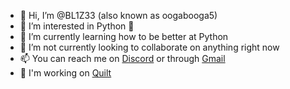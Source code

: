 - 👋 Hi, I’m @BL1Z33 (also known as oogabooga5)
- 👀 I’m interested in Python 🐍
- 🌱 I’m currently learning how to be better at Python
- 💞️ I’m not currently looking to collaborate on anything right now
- 📫 You can reach me on [Discord](https://bit.ly/bl1z33smp) or through [Gmail](mailto:bl1z33official+github@gmail.com)
- 💼 I'm working on [Quilt](https://github.com/oogabooga5/quilt)
<!---
oogabooga5/oogabooga5 is a ✨ special ✨ repository because its `README.md` (this file) appears on your GitHub profile.
You can click the Preview link to take a look at your changes.
--->
